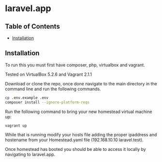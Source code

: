 # laravel.app

## Table of Contents
* [Installation](#installation)

## Installation
To run this you must first have composer, php, virtualbox and vagrant.

Tested on VirtualBox 5.2.6 and Vagrant 2.1.1

Download or clone the repo, once done navigate to the main directory in the command line and run the following commands.
```bash
cp .env.example .env
composer install --ignore-platform-reqs
```

Run the following command to bring your new homestead virtual machine up:
```bash
vagrant up
```

While that is running modify your hosts file adding the proper ipaddress and hostename from your 
Homestead.yaml file (192.168.10.10 laravel.test).

Once homestead has booted you should be able to access it locally by navigating to laravel.app.